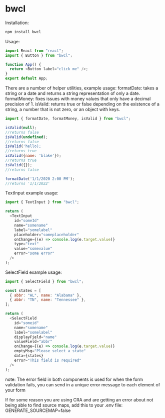 # bwcl

Installation:

```js
npm install bwcl
```

Usage:

```js
import React from "react";
import { Button } from "bwcl";

function App() {
  return <Button label="click me" />;
}
export default App;
```

There are a number of helper utilities, example usage:
formatDate: takes a string or a date and returns a string representation of only a date.
formatMoney: fixes issues with money values that only have a decimal precision of 1.
isValid: returns true or false depending on the existence of a string, a number that is not zero, or an object with keys.

```js
import { formatDate, formatMoney, isValid } from "bwcl";

isValid(null);
//returns false
isValid(undefined);
//returns false
isValid('hello);
//returns true
isValid({name: 'blake'});
//returns true
isValid({});
//returns false

formatDate('1/1/2020 2:00 PM');
//returns '1/1/2022'
```

TextInput example usage:

```js
import { TextInput } from "bwcl";

return (
  <TextInput
    id="someId"
    name="somename"
    label="somelabel"
    placeholder="someplaceholder"
    onChange={(e) => console.log(e.target.value)}
    type="text"
    value="somevalue"
    error="some error"
  />
);
```

SelectField example usage:

```js
import { SelectField } from "bwcl";

const states = [
  { abbr: "AL", name: "Alabama" },
  { abbr: "TN", name: "Tennessee" },
];

return (
  <SelectField
    id="someid"
    name="somename"
    label="somelabel"
    displayField="name"
    valueField="abbr"
    onChange={(e) => console.log(e.target.value)}
    emptyMsg="Please select a state"
    data={states}
    error="This field is required"
  />
);
```

note: The error field in both components is used for when the form validation fails, you can
send in a unique error message to each element of your form

If for some reason you are using CRA and are getting an error about not being able to find source maps, add this to your .env file:
GENERATE_SOURCEMAP=false
